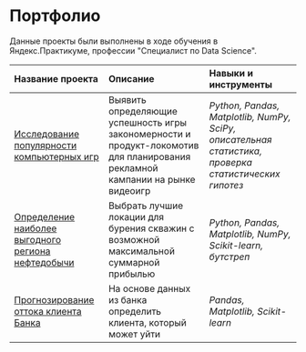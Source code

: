 # Портфолио
Данные проекты были выполнены в ходе обучения в Яндекс.Практикуме, профессии "Специалист по Data Science".

| Название проекта | Описание | Навыки и инструменты | 
| :---------------------- | :---------------------- | :---------------------- |
| [Исследование популярности компьютерных игр](video_game_market_research) | Выявить определяющие успешность игры закономерности и продукт-локомотив для планирования рекламной кампании на рынке видеоигр| *Python, Pandas, Matplotlib, NumPy, SciPy, описательная статистика, проверка статистических гипотез* |
| [Определение наиболее выгодного региона нефтедобычи](oil_well_location_selection) | Выбрать лучшие локации для бурения скважин с возможной максимальной суммарной прибылью| *Python, Pandas, Matplotlib, NumPy, Scikit-learn, бутстреп* |
| [Прогнозирование оттока клиента Банка](churn_prediction) | На основе данных из банка определить клиента, который может уйти| *Pandas, Matplotlib, Scikit-learn* |
